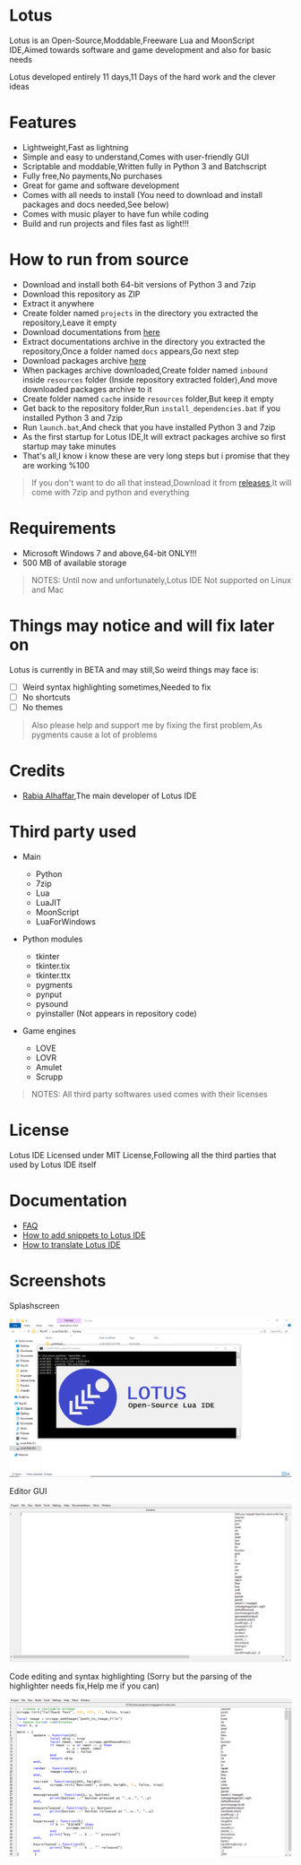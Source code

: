 # Lotus
Lotus is an Open-Source,Moddable,Freeware Lua and MoonScript IDE,Aimed towards software and game development and also for basic needs

Lotus developed entirely 11 days,11 Days of the hard work and the clever ideas

# Features
- Lightweight,Fast as lightning
- Simple and easy to understand,Comes with user-friendly GUI
- Scriptable and moddable,Written fully in Python 3 and Batchscript
- Fully free,No payments,No purchases
- Great for game and software development
- Comes with all needs to install (You need to download and install packages and docs needed,See below)
- Comes with music player to have fun while coding
- Build and run projects and files fast as light!!!

# How to run from source
- Download and install both 64-bit versions of Python 3 and 7zip
- Download this repository as ZIP
- Extract it anywhere
- Create folder named `projects` in the directory you extracted the repository,Leave it empty
- Download documentations from [here](https://drive.google.com/uc?export=download&id=172GwQz75SoVWHgGxI8F00T-jj6tpioiR)
- Extract documentations archive in the directory you extracted the repository,Once a folder named `docs` appears,Go next step
- Download packages archive [here](https://drive.google.com/uc?export=download&id=1dIUchwWa85p49pTk_IvsgbU1sXJ8RgAI)
- When packages archive downloaded,Create folder named `inbound` inside `resources` folder (Inside repository extracted folder),And move downloaded packages archive to it
- Create folder named `cache` inside `resources` folder,But keep it empty
- Get back to the repository folder,Run `install_dependencies.bat` if you installed Python 3 and 7zip
- Run `launch.bat`,And check that you have installed Python 3 and 7zip
- As the first startup for Lotus IDE,It will extract packages archive so first startup may take minutes
- That's all,I know i know these are very long steps but i promise that they are working %100

> If you don't want to do all that instead,Download it from [releases](https://github.com/Rabios/Lotus/releases),It will come with 7zip and python and everything

# Requirements
- Microsoft Windows 7 and above,64-bit ONLY!!!
- 500 MB of available storage

> NOTES: Until now and unfortunately,Lotus IDE Not supported on Linux and Mac

# Things may notice and will fix later on
Lotus is currently in BETA and may still,So weird things may face is:
- [ ] Weird syntax highlighting sometimes,Needed to fix
- [ ] No shortcuts
- [ ] No themes

> Also please help and support me by fixing the first problem,As pygments cause a lot of problems

# Credits
- [Rabia Alhaffar](https://github.com/Rabios),The main developer of Lotus IDE

# Third party used
- Main
  - Python
  - 7zip
  - Lua
  - LuaJIT
  - MoonScript
  - LuaForWindows
 
- Python modules
  - tkinter
  - tkinter.tix
  - tkinter.ttx
  - pygments
  - pynput
  - pysound
  - pyinstaller (Not appears in repository code)
 
- Game engines
  - LOVE
  - LOVR
  - Amulet
  - Scrupp
 
> NOTES: All third party softwares used comes with their licenses

# License
Lotus IDE Licensed under MIT License,Following all the third parties that used by Lotus IDE itself

# Documentation
- [FAQ](https://github.com/Rabios/Lotus/blob/master/FAQ.md)
- [How to add snippets to Lotus IDE](https://github.com/Rabios/Lotus/blob/master/Snippets.md)
- [How to translate Lotus IDE](https://github.com/Rabios/Lotus/blob/master/Translate.md)

# Screenshots
Splashscreen

<img src="https://github.com/Rabios/Lotus/blob/master/Screenshot%20(119).png">

Editor GUI

<img src="https://github.com/Rabios/Lotus/blob/master/Screenshot%20(118).png">

Code editing and syntax highlighting (Sorry but the parsing of the highlighter needs fix,Help me if you can)

<img src="https://github.com/Rabios/Lotus/blob/master/Screenshot%20(116).png">
